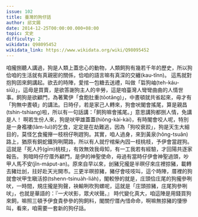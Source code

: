 ```yaml
---
issue: 102
title: 臺灣的狗仔話
author: 邱文錫
date: 2014-12-25T00:00:00.000+08:00
topic: 文史
difficulty: 2
wikidata: Q98095452
wikidata_link: https://www.wikidata.org/wiki/Q98095452
---
```

咱攏捌聽人講過，狗是人類上蓋忠心的動物，人類飼狗有幾若千年的歷史，所以狗佮咱的生活就有真親密的關係，佮咱的語言嘛有真深的交纏(kau-tînn)。
這馬就對抱狗囝來飼講起。欲去的時陣，愛捾一包糖去送禮，叫做「硩狗岫(teh-káu-siū)」，這毋是買賣，是欲答謝狗主人的辛勞，這是咱臺灣人彎彎曲曲的人情世事。飼狗是欲顧門，為著驚伊「食飽肚重(tōotāng)」，中晝頓就共省起來，毋才有「狗無中晝頓」的講法。日時仔，若是家己人轉來，狗會吠閣會搖尾，算是親昌(tshin-tshiang)啦，所以有一句話講：「飼狗嘛會搖尾。」意思講狗都捌人情，免講是人！
啊若生份人來，狗是吠甲雄蓋蓋(hiông-kài-kài)，有時閣會咬人呢，特別是一身襤褸(lâm-luì)的乞食，定定是在劫難逃，因為「狗咬衰跤」，狗是天生大細目的，莫怪乞食攏攑一枝枴仔咧趕狗。其實，咱人過身，來到黃泉(hông-tsuân)路上，猶原有銅蛇鐵狗咧閘路，所以有人就佇棺柴內囥一枝桃枝，予伊會當趕狗。這就是「死人扲(gīm)桃枝」，有效無效我毋知，有一工我若有經驗，才回陽共逐家報告。
狗暗時仔佇厝外顧門，是伊的神聖使命，毋過有當時仔伊會神聖過頭，吵甲人馬不安(jîn-máput-an)。原來自早以來，刣豬兄攏是半暝仔來庄裡掠豬，載轉去豬灶刣，拄好赴天光開市。三更半暝掠豬，豬仔會吱吱叫，這个時陣，厝裡的狗就會吠甲生瞋活掠(tshenn-tsinua̍h-lia̍h)，閣較慘的就是，庄頭佮庄尾的狗攏參咧吠，一時間，規庄攏是狗聲，袂輸咧吹狗螺呢，這就是「庄頭掠豬，庄尾狗參咧吠」，也就是華語的：『一犬吠影，眾犬吠聲。』
時代變化真大，咱這陣是用錢買狗來飼，嘛照三頓予伊食貴參參的狗飼料，閣關佇厝內惜命命，啊嘛無掠豬的悽慘叫，看來，咱需要一套新的狗仔話。